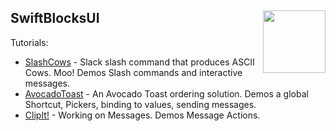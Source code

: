 <h2>SwiftBlocksUI
  <img src="https://zeezide.com/img/blocksui/SwiftBlocksUIIcon256.png"
       align="right" width="100" height="100" />
</h2>

Tutorials:
- [SlashCows](SlashCows.md) - Slack slash command that produces ASCII Cows. Moo!
  Demos Slash commands and interactive messages.
- [AvocadoToast](AvocadoToast.md) - An Avocado Toast ordering solution.
  Demos a global Shortcut, Pickers, binding to values, sending messages.
- [ClipIt!](ClipIt.md) - Working on Messages.
  Demos Message Actions.
